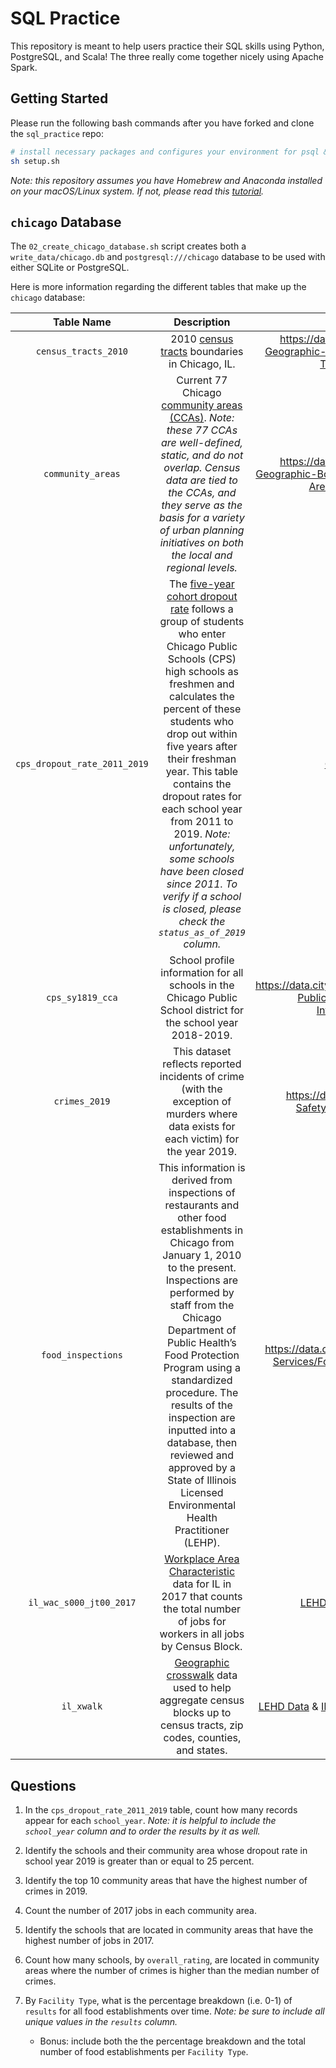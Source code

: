 # SQL Practice

This repository is meant to help users practice their SQL skills using Python,
PostgreSQL, and Scala! The three really come together nicely using Apache Spark.

## Getting Started

Please run the following bash commands after you have forked and clone the `sql_practice` repo:

```bash
# install necessary packages and configures your environment for psql & pyspark
sh setup.sh
```

_Note: this repository assumes you have Homebrew and Anaconda installed on your macOS/Linux system. If not, please read this [tutorial](https://medium.com/ayuth/install-anaconda-on-macos-with-homebrew-c94437d63a37)._

## `chicago` Database

The `02_create_chicago_database.sh` script creates both a `write_data/chicago.db` and `postgresql:///chicago` database to be used with either SQLite or PostgreSQL.

Here is more information regarding the different tables that make up the `chicago` database:

| **Table Name** | **Description** | **Documentation** |
| :------------: | :-------------: | :---------------: |
| `census_tracts_2010` | 2010 [census tracts](https://libguides.lib.msu.edu/tracts) boundaries in Chicago, IL. | https://data.cityofchicago.org/Facilities-Geographic-Boundaries/Boundaries-Census-Tracts-2010/5jrd-6zik |
| `community_areas` | Current 77 Chicago [community areas (CCAs)](https://en.wikipedia.org/wiki/Community_areas_in_Chicago). _Note: these 77 CCAs are well-defined, static, and do not overlap. Census data are tied to the CCAs, and they serve as the basis for a variety of urban planning initiatives on both the local and regional levels._ | https://data.cityofchicago.org/Facilities-Geographic-Boundaries/Boundaries-Community-Areas-current-/cauq-8yn6 |
| `cps_dropout_rate_2011_2019` | The [five-year cohort dropout rate](https://cps.edu/Performance/Documents/DataFiles/FiveYearDropoutFactSheet.pdf) follows a group of students who enter Chicago Public Schools (CPS) high schools as freshmen and calculates the percent of these students who drop out within five years after their freshman year. This table contains the dropout rates for each school year from 2011 to 2019. _Note: unfortunately, some schools have been closed since 2011. To verify if a school is closed, please check the `status_as_of_2019` column._ | [CPS Data](https://cps.edu/SchoolData/Pages/SchoolData.aspx) and [Source](https://cps.edu/Performance/Documents/DataFiles/Metrics_CohortGraduationDropoutAdjusted_SchoolLevel_2011to2019.xls)|
| `cps_sy1819_cca` | School profile information for all schools in the Chicago Public School district for the school year 2018-2019. | https://data.cityofchicago.org/Education/Chicago-Public-Schools-School-Profile-Information-/kh4r-387c |
| `crimes_2019` | This dataset reflects reported incidents of crime (with the exception of murders where data exists for each victim) for the year 2019. | https://data.cityofchicago.org/Public-Safety/Crimes-2019/w98m-zvie |
| `food_inspections` | This information is derived from inspections of restaurants and other food establishments in Chicago from January 1, 2010 to the present. Inspections are performed by staff from the Chicago Department of Public Health’s Food Protection Program using a standardized procedure. The results of the inspection are inputted into a database, then reviewed and approved by a State of Illinois Licensed Environmental Health Practitioner (LEHP). | https://data.cityofchicago.org/Health-Human-Services/Food-Inspections/4ijn-s7e5/data |
| `il_wac_s000_jt00_2017` | [Workplace Area Characteristic](https://lehd.ces.census.gov/data/lodes/LODES7/LODESTechDoc7.4.pdf) data for IL in 2017 that counts the total number of jobs for workers in all jobs by Census Block. | [LEHD Data](https://lehd.ces.census.gov/data/) & [IL 2017 WAC Data](https://lehd.ces.census.gov/data/lodes/LODES7/il/wac/il_wac_S000_JT00_2017.csv.gz) |
| `il_xwalk` | [Geographic crosswalk](https://lehd.ces.census.gov/data/lodes/LODES7/LODESTechDoc7.4.pdf) data used to help aggregate census blocks up to census tracts, zip codes, counties, and states. | [LEHD Data](https://lehd.ces.census.gov/data/) & [IL 2017 Geographic Crosswalk Data](https://lehd.ces.census.gov/data/lodes/LODES7/il/il_xwalk.csv.gz) |

## Questions

1. In the `cps_dropout_rate_2011_2019` table, count how many records appear for each `school_year`. _Note: it is helpful to include the `school_year` column and to order the results by it as well._

2. Identify the schools and their community area whose dropout rate in school year 2019 is greater than or equal to 25 percent.

3. Identify the top 10 community areas that have the highest number of crimes in 2019.

4. Count the number of 2017 jobs in each community area.

5. Identify the schools that are located in community areas that have the highest number of jobs in 2017.

6. Count how many schools, by `overall_rating`, are located in community areas where the number of crimes is higher than the median number of crimes.

7. By `Facility Type`, what is the percentage breakdown (i.e. 0-1) of `results` for all food establishments over time. _Note: be sure to include all unique values in the `results` column._
    + Bonus: include both the the percentage breakdown and the total number of food establishments per `Facility Type`.

